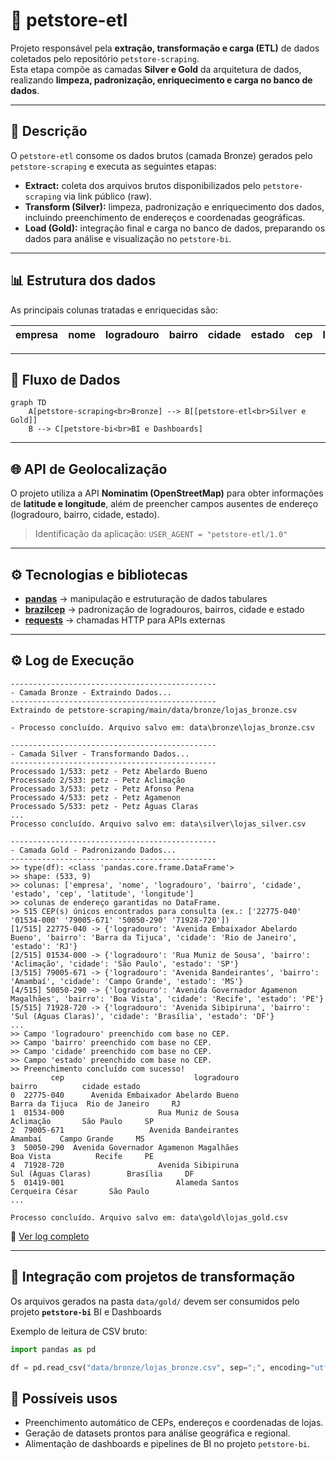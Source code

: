 # 🐾 petstore-etl

Projeto responsável pela **extração, transformação e carga (ETL)** de dados coletados pelo repositório `petstore-scraping`.  
Esta etapa compõe as camadas **Silver e Gold** da arquitetura de dados, realizando **limpeza, padronização, enriquecimento e carga no banco de dados**.

---

## 📌 Descrição

O `petstore-etl` consome os dados brutos (camada Bronze) gerados pelo `petstore-scraping` e executa as seguintes etapas:

* **Extract:** coleta dos arquivos brutos disponibilizados pelo `petstore-scraping` via link público (raw).  
* **Transform (Silver):** limpeza, padronização e enriquecimento dos dados, incluindo preenchimento de endereços e coordenadas geográficas.  
* **Load (Gold):** integração final e carga no banco de dados, preparando os dados para análise e visualização no `petstore-bi`.

---

## 📊 Estrutura dos dados

As principais colunas tratadas e enriquecidas são:

| empresa | nome | logradouro | bairro | cidade | estado | cep | latitude | longitude |
| ------- | ---- | ---------- | ------ | ------ | ------ | --- | -------- | --------- |

---

## 🧩 Fluxo de Dados

```mermaid
graph TD
    A[petstore-scraping<br>Bronze] --> B[[petstore-etl<br>Silver e Gold]]
    B --> C[petstore-bi<br>BI e Dashboards]
```

---

## 🌐 API de Geolocalização

O projeto utiliza a API **Nominatim (OpenStreetMap)** para obter informações de **latitude e longitude**, além de preencher campos ausentes de endereço (logradouro, bairro, cidade, estado).  

> Identificação da aplicação: `USER_AGENT = "petstore-etl/1.0"`

---

## ⚙️ Tecnologias e bibliotecas

* [**pandas**](https://pypi.org/project/pandas/) → manipulação e estruturação de dados tabulares  
* [**brazilcep**](https://pypi.org/project/brazilcep/) → padronização de logradouros, bairros, cidade e estado  
* [**requests**](https://pypi.org/project/requests/) → chamadas HTTP para APIs externas  

---

## ⚙️ Log de Execução

```text
----------------------------------------------
- Camada Bronze - Extraindo Dados...
----------------------------------------------
Extraindo de petstore-scraping/main/data/bronze/lojas_bronze.csv

- Processo concluído. Arquivo salvo em: data\bronze\lojas_bronze.csv

----------------------------------------------
- Camada Silver - Transformando Dados...
----------------------------------------------
Processado 1/533: petz - Petz Abelardo Bueno
Processado 2/533: petz - Petz Aclimação
Processado 3/533: petz - Petz Afonso Pena
Processado 4/533: petz - Petz Agamenon
Processado 5/533: petz - Petz Águas Claras
...
Processo concluído. Arquivo salvo em: data\silver\lojas_silver.csv

----------------------------------------------
- Camada Gold - Padronizando Dados...
----------------------------------------------
>> type(df): <class 'pandas.core.frame.DataFrame'>
>> shape: (533, 9)
>> colunas: ['empresa', 'nome', 'logradouro', 'bairro', 'cidade', 'estado', 'cep', 'latitude', 'longitude']
>> colunas de endereço garantidas no DataFrame.
>> 515 CEP(s) únicos encontrados para consulta (ex.: ['22775-040' '01534-000' '79005-671' '50050-290' '71928-720'])
[1/515] 22775-040 -> {'logradouro': 'Avenida Embaixador Abelardo Bueno', 'bairro': 'Barra da Tijuca', 'cidade': 'Rio de Janeiro', 'estado': 'RJ'}
[2/515] 01534-000 -> {'logradouro': 'Rua Muniz de Sousa', 'bairro': 'Aclimação', 'cidade': 'São Paulo', 'estado': 'SP'}
[3/515] 79005-671 -> {'logradouro': 'Avenida Bandeirantes', 'bairro': 'Amambaí', 'cidade': 'Campo Grande', 'estado': 'MS'}
[4/515] 50050-290 -> {'logradouro': 'Avenida Governador Agamenon Magalhães', 'bairro': 'Boa Vista', 'cidade': 'Recife', 'estado': 'PE'}
[5/515] 71928-720 -> {'logradouro': 'Avenida Sibipiruna', 'bairro': 'Sul (Águas Claras)', 'cidade': 'Brasília', 'estado': 'DF'}
...
>> Campo 'logradouro' preenchido com base no CEP.
>> Campo 'bairro' preenchido com base no CEP.
>> Campo 'cidade' preenchido com base no CEP.
>> Campo 'estado' preenchido com base no CEP.
>> Preenchimento concluído com sucesso!
         cep                             logradouro                                    bairro          cidade estado
0  22775-040      Avenida Embaixador Abelardo Bueno                           Barra da Tijuca  Rio de Janeiro     RJ
1  01534-000                     Rua Muniz de Sousa                                 Aclimação       São Paulo     SP
2  79005-671                   Avenida Bandeirantes                                   Amambaí    Campo Grande     MS
3  50050-290  Avenida Governador Agamenon Magalhães                                 Boa Vista          Recife     PE
4  71928-720                     Avenida Sibipiruna                        Sul (Águas Claras)        Brasília     DF
5  01419-001                         Alameda Santos                           Cerqueira César       São Paulo     
...

Processo concluído. Arquivo salvo em: data\gold\lojas_gold.csv
```
🔗 [Ver log completo](logs/log.txt)

---

## 🔗 Integração com projetos de transformação

Os arquivos gerados na pasta `data/gold/` devem ser consumidos pelo projeto **`petstore-bi`** BI e Dashboards

Exemplo de leitura de CSV bruto:

```python
import pandas as pd

df = pd.read_csv("data/bronze/lojas_bronze.csv", sep=";", encoding="utf-8")
```


## 🚀 Possíveis usos

* Preenchimento automático de CEPs, endereços e coordenadas de lojas.  
* Geração de datasets prontos para análise geográfica e regional.  
* Alimentação de dashboards e pipelines de BI no projeto `petstore-bi`.
